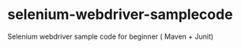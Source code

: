 selenium-webdriver-samplecode
=============================

Selenium webdriver sample code for beginner ( Maven + Junit)

